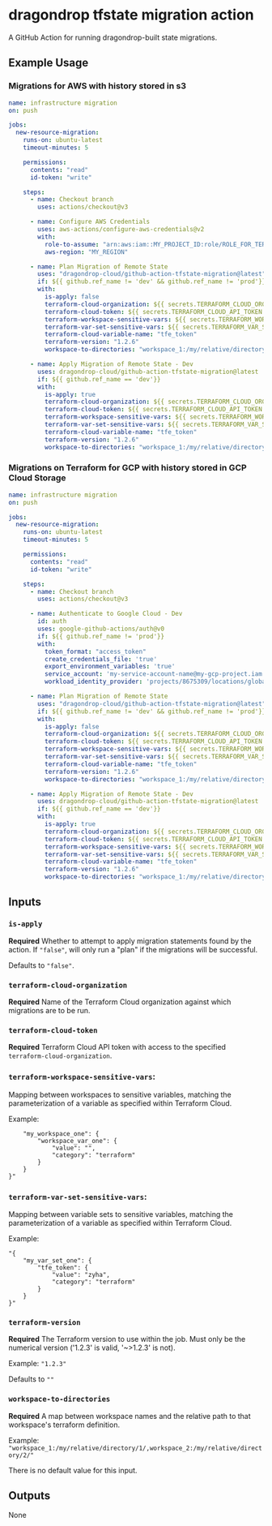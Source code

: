 # dragondrop tfstate migration action
A GitHub Action for running dragondrop-built state migrations.

## Example Usage
### Migrations for AWS with history stored in s3
```yaml
name: infrastructure migration
on: push

jobs:
  new-resource-migration:
    runs-on: ubuntu-latest
    timeout-minutes: 5

    permissions:
      contents: "read"
      id-token: "write"

    steps:
      - name: Checkout branch
        uses: actions/checkout@v3

      - name: Configure AWS Credentials
        uses: aws-actions/configure-aws-credentials@v2
        with:
          role-to-assume: "arn:aws:iam::MY_PROJECT_ID:role/ROLE_FOR_TERRAFORM_PLAN"
          aws-region: "MY_REGION"

      - name: Plan Migration of Remote State
        uses: "dragondrop-cloud/github-action-tfstate-migration@latest"
        if: ${{ github.ref_name != 'dev' && github.ref_name != 'prod'}}
        with:
          is-apply: false
          terraform-cloud-organization: ${{ secrets.TERRAFORM_CLOUD_ORG }}
          terraform-cloud-token: ${{ secrets.TERRAFORM_CLOUD_API_TOKEN }}
          terraform-workspace-sensitive-vars: ${{ secrets.TERRAFORM_WORKSPACE_SENSITIVE_VARS }}
          terraform-var-set-sensitive-vars: ${{ secrets.TERRAFORM_VAR_SET_SENSITIVE_VARS }}
          terraform-cloud-variable-name: "tfe_token"
          terraform-version: "1.2.6"
          workspace-to-directories: "workspace_1:/my/relative/directory/1/,workspace_2:/my/relative/directory/2/"

      - name: Apply Migration of Remote State - Dev
        uses: dragondrop-cloud/github-action-tfstate-migration@latest
        if: ${{ github.ref_name == 'dev'}}
        with:
          is-apply: true
          terraform-cloud-organization: ${{ secrets.TERRAFORM_CLOUD_ORG }}
          terraform-cloud-token: ${{ secrets.TERRAFORM_CLOUD_API_TOKEN }}
          terraform-workspace-sensitive-vars: ${{ secrets.TERRAFORM_WORKSPACE_SENSITIVE_VARS }}
          terraform-var-set-sensitive-vars: ${{ secrets.TERRAFORM_VAR_SET_SENSITIVE_VARS }}
          terraform-cloud-variable-name: "tfe_token"
          terraform-version: "1.2.6"
          workspace-to-directories: "workspace_1:/my/relative/directory/1/,workspace_2:/my/relative/directory/2/"
```

### Migrations on Terraform for GCP with history stored in GCP Cloud Storage
```yaml
name: infrastructure migration
on: push

jobs:
  new-resource-migration:
    runs-on: ubuntu-latest
    timeout-minutes: 5

    permissions:
      contents: "read"
      id-token: "write"

    steps:
      - name: Checkout branch
        uses: actions/checkout@v3

      - name: Authenticate to Google Cloud - Dev
        id: auth
        uses: google-github-actions/auth@v0
        if: ${{ github.ref_name != 'prod'}}
        with:
          token_format: "access_token"
          create_credentials_file: 'true'
          export_environment_variables: 'true'
          service_account: 'my-service-account-name@my-gcp-project.iam.gserviceaccount.com'
          workload_identity_provider: 'projects/8675309/locations/global/workloadIdentityPools/my-workload-id-pool/providers/my-provider'

      - name: Plan Migration of Remote State
        uses: "dragondrop-cloud/github-action-tfstate-migration@latest"
        if: ${{ github.ref_name != 'dev' && github.ref_name != 'prod'}}
        with:
          is-apply: false
          terraform-cloud-organization: ${{ secrets.TERRAFORM_CLOUD_ORG }}
          terraform-cloud-token: ${{ secrets.TERRAFORM_CLOUD_API_TOKEN }}
          terraform-workspace-sensitive-vars: ${{ secrets.TERRAFORM_WORKSPACE_SENSITIVE_VARS }}
          terraform-var-set-sensitive-vars: ${{ secrets.TERRAFORM_VAR_SET_SENSITIVE_VARS }}
          terraform-cloud-variable-name: "tfe_token"
          terraform-version: "1.2.6"
          workspace-to-directories: "workspace_1:/my/relative/directory/1/,workspace_2:/my/relative/directory/2/"

      - name: Apply Migration of Remote State - Dev
        uses: dragondrop-cloud/github-action-tfstate-migration@latest
        if: ${{ github.ref_name == 'dev'}}
        with:
          is-apply: true
          terraform-cloud-organization: ${{ secrets.TERRAFORM_CLOUD_ORG }}
          terraform-cloud-token: ${{ secrets.TERRAFORM_CLOUD_API_TOKEN }}
          terraform-workspace-sensitive-vars: ${{ secrets.TERRAFORM_WORKSPACE_SENSITIVE_VARS }}
          terraform-var-set-sensitive-vars: ${{ secrets.TERRAFORM_VAR_SET_SENSITIVE_VARS }}
          terraform-cloud-variable-name: "tfe_token"
          terraform-version: "1.2.6"
          workspace-to-directories: "workspace_1:/my/relative/directory/1/,workspace_2:/my/relative/directory/2/"
```

## Inputs

### `is-apply`
**Required** Whether to attempt to apply migration statements
found by the action. If `"false"`, will only run a "plan" if the migrations will be successful.

Defaults to `"false"`.

### `terraform-cloud-organization`
**Required** Name of the Terraform Cloud organization against which migrations are to be run.

### `terraform-cloud-token`
**Required** Terraform Cloud API token with access to the specified `terraform-cloud-organization`.

### `terraform-workspace-sensitive-vars`:
Mapping between workspaces to sensitive variables, matching the parameterization of a
variable as specified within Terraform Cloud.

Example:
```"{
    "my_workspace_one": {
        "workspace_var_one": {
            "value": "",
            "category": "terraform"
        }
    }
}"
```

### `terraform-var-set-sensitive-vars`:
Mapping between variable sets to sensitive variables, matching the parameterization of a
variable as specified within Terraform Cloud.

Example:
```
"{
    "my_var_set_one": {
        "tfe_token": {
            "value": "zyha",
            "category": "terraform"
        }
    }
}"
```

### `terraform-version`
**Required** The Terraform version to use within the job. Must only be the numerical version ('1.2.3' is valid, '~>1.2.3' is not).

Example: `"1.2.3"`

Defaults to `""`

### `workspace-to-directories`
**Required** A map between workspace names and the relative path to that workspace's terraform definition.

Example: `"workspace_1:/my/relative/directory/1/,workspace_2:/my/relative/directory/2/"`

There is no default value for this input.

## Outputs
None
